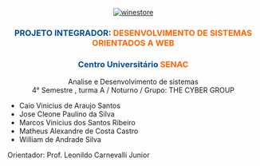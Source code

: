 <p align="center">
<a href="https://ibb.co/3sb45s1"><img src="https://i.ibb.co/4fLKwfW/winestore.png" alt="winestore" border="0"></a>
</p>

<h3 style="text-align: center;"><span style="color: #004c94;"><strong><span class="JsGRdQ">PROJETO INTEGRADOR: <span style="color: #ff6600;">DESENVOLVIMENTO DE SISTEMAS ORIENTADOS A WEB</span></span></strong></span></h3>
<h3 style="text-align: center;"><span style="color: #004c94;"><strong><span class="JsGRdQ">Centro Universit&aacute;rio <span style="color: #ff6600;">SENAC</span></span></strong></span></h3>
<p style="text-align: center;">Analise e Desenvolvimento de sistemas<br />4° Semestre , turma A / Noturno / Grupo: THE CYBER GROUP</p>
<ul>
<li>Caio Vinicius de Araujo Santos</li>
<li>Jose Cleone Paulino da Silva</li>
<li>Marcos Vinicius dos Santos Ribeiro</li>
<li>Matheus Alexandre de Costa Castro</li>
<li>William de Andrade Silva</li>
</ul>
<p>Orientador: Prof. Leonildo Carnevalli Junior</p>
